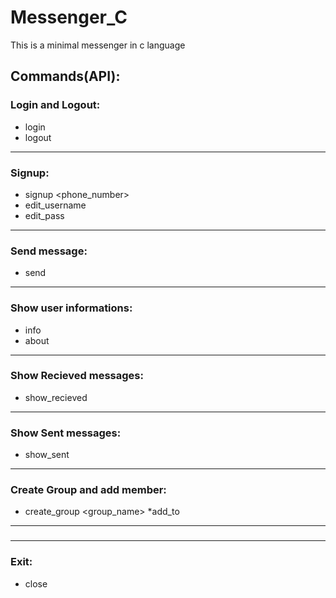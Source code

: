 # Messenger_C

This is a minimal messenger in c language 

## Commands(API):

### Login and Logout:

* login <username> <pass>
* logout

***
### Signup:

* signup <username> <password> <phone_number>
* edit_username <new username>
* edit_pass <new password>

***
### Send message:

* send <username> <content>

***
### Show user informations:

* info
* about <username>

***
### Show Recieved messages:

* show_recieved <username>

***
### Show Sent messages:

* show_sent <username>

***
### Create Group and add member:

* create_group <group_name>
*add_to <group name> <username>

***
###

***
### Exit:

* close









